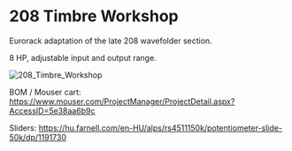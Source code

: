 # 208 Timbre Workshop

Eurorack adaptation of the late 208 wavefolder section.

8 HP, adjustable input and output range.

![208_Timbre_Workshop](https://user-images.githubusercontent.com/3920717/234246156-405439a5-cfd6-4ba6-8970-909d96b4ed90.png)


BOM / Mouser cart: 
https://www.mouser.com/ProjectManager/ProjectDetail.aspx?AccessID=5e38aa6b9c

Sliders: https://hu.farnell.com/en-HU/alps/rs4511150k/potentiometer-slide-50k/dp/1191730
